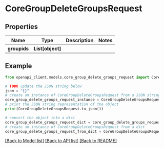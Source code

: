 # CoreGroupDeleteGroupsRequest


## Properties

Name | Type | Description | Notes
------------ | ------------- | ------------- | -------------
**groupids** | **List[object]** |  | 

## Example

```python
from openapi_client.models.core_group_delete_groups_request import CoreGroupDeleteGroupsRequest

# TODO update the JSON string below
json = "{}"
# create an instance of CoreGroupDeleteGroupsRequest from a JSON string
core_group_delete_groups_request_instance = CoreGroupDeleteGroupsRequest.from_json(json)
# print the JSON string representation of the object
print(CoreGroupDeleteGroupsRequest.to_json())

# convert the object into a dict
core_group_delete_groups_request_dict = core_group_delete_groups_request_instance.to_dict()
# create an instance of CoreGroupDeleteGroupsRequest from a dict
core_group_delete_groups_request_from_dict = CoreGroupDeleteGroupsRequest.from_dict(core_group_delete_groups_request_dict)
```
[[Back to Model list]](../README.md#documentation-for-models) [[Back to API list]](../README.md#documentation-for-api-endpoints) [[Back to README]](../README.md)


